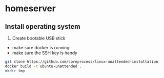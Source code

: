 # homeserver

## Install operating system

1. Create bootable USB stick

- make sure docker is running
- make sure the SSH key is handy

```sh
git clone https://github.com/coreprocess/linux-unattended-installation.git
docker build -t ubuntu-unattended .
mkdir tmp

```
